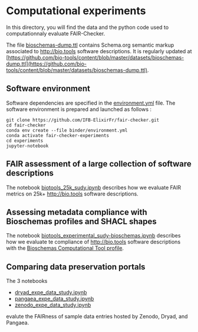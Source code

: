 # Computational experiments 
In this directory, you will find the data and the python code used to computationnaly evaluate FAIR-Checker. 

The file [bioschemas-dump.ttl](./data/bioschemas-dump.ttl) contains Schema.org semantic markup associated to http://bio.tools software descriptions. It is regularly updated at [https://github.com/bio-tools/content/blob/master/datasets/bioschemas-dump.ttl](https://github.com/bio-tools/content/blob/master/datasets/bioschemas-dump.ttl). 

## Software environment
Software dependencies are specified in the [environment.yml](../binder/environment.yml) file. 
The software environment is prepared and launched as follows :
```
git clone https://github.com/IFB-ElixirFr/fair-checker.git
cd fair-checker
conda env create --file binder/environment.yml
conda activate fair-checker-experiments
cd experiments
jupyter-notebook
```

## FAIR assessment of a large collection of software descriptions   
The notebook [biotools_25k_sudy.ipynb](https://github.com/IFB-ElixirFr/FAIR-checker/blob/master/experiments/notebooks/biotools_25k_sudy.ipynb) describes how we evaluate FAIR metrics on 25k+ http://bio.tools software descriptions. 

## Assessing metadata compliance with Bioschemas profiles and SHACL shapes 
The notebook [biotools_experimental_sudy-bioschemas.ipynb](https://github.com/IFB-ElixirFr/FAIR-checker/blob/master/experiments/notebooks/biotools_experimental_sudy-bioschemas.ipynb) describes how we evaluate te compliance of http://bio.tools software descriptions with the [Bioschemas Computational Tool profile](https://bioschemas.org/profiles/ComputationalTool/1.0-RELEASE). 

## Comparing data preservation portals
The 3 notebooks 
 - [dryad_expe_data_study.ipynb](https://github.com/IFB-ElixirFr/FAIR-checker/blob/master/experiments/notebooks/biotools_experimental_sudy-bioschemas.ipynb) 
 - [pangaea_expe_data_study.ipynb](https://github.com/IFB-ElixirFr/FAIR-checker/blob/master/experiments/notebooks/pangaea_expe_data_study.ipynb) 
 - [zenodo_expe_data_study.ipynb](https://github.com/IFB-ElixirFr/FAIR-checker/blob/master/experiments/notebooks/zenodo_expe_data_study.ipynb) 
   
evalute the FAIRness of sample data entries hosted by Zenodo, Dryad, and Pangaea. 
